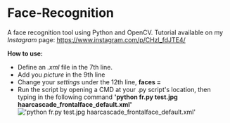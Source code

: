 # Face-Recognition
A face recognition tool using Python and OpenCV.
Tutorial available on my *Instagram* page: https://www.instagram.com/p/CHzl_fdJTE4/

**How to use:**
 - Define an *.xml* file in the 7th line.
 - Add you *picture* in the 9th line
 - Change your *settings* under the 12th line, **faces =**
 - Run the script by opening a CMD at your .py script's location, then typing in the following command **'python fr.py test.jpg haarcascade_frontalface_default.xml'** !['python fr.py test.jpg haarcascade_frontalface_default.xml'](https://cdn.discordapp.com/attachments/477529357833994240/779263439012888586/github.png)
